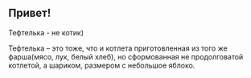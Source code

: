 ## Привет!

Тефтелька - не котик)

Тефтелька – это тоже, что и котлета приготовленная из того же фарша(мясо, лук, белый хлеб), но сформованная не продолговатой котлетой, а шариком, размером с небольшое яблоко.

